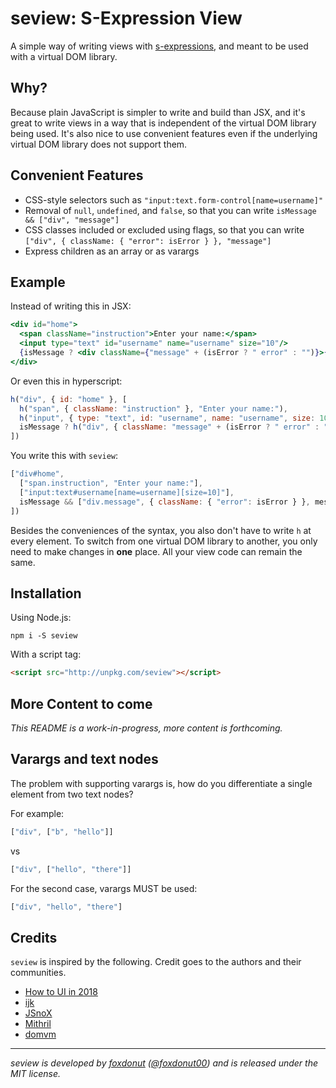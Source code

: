 # seview: S-Expression View

A simple way of writing views with [s-expressions](https://en.wikipedia.org/wiki/S-expression),
and meant to be used with a virtual DOM library.

## Why?

Because plain JavaScript is simpler to write and build than JSX, and it's great to
write views in a way that is independent of the virtual DOM library being used.
It's also nice to use convenient features even if the underlying virtual DOM library
does not support them.

## Convenient Features

- CSS-style selectors such as `"input:text.form-control[name=username]"`
- Removal of `null`, `undefined`, and `false`, so that you can write
  `isMessage && ["div", "message"]`
- CSS classes included or excluded using flags, so that you can write
  `["div", { className: { "error": isError } }, "message"]`
- Express children as an array or as varargs

## Example

Instead of writing this in JSX:

```jsx
<div id="home">
  <span className="instruction">Enter your name:</span>
  <input type="text" id="username" name="username" size="10"/>
  {isMessage ? <div className={"message" + (isError ? " error" : "")}>{message}</div> : null}
</div>
```

Or even this in hyperscript:

```javascript
h("div", { id: "home" }, [
  h("span", { className: "instruction" }, "Enter your name:"),
  h("input", { type: "text", id: "username", name: "username", size: 10 }),
  isMessage ? h("div", { className: "message" + (isError ? " error" : "") }, message) : null
])
```

You write this with `seview`:

```javascript
["div#home",
  ["span.instruction", "Enter your name:"],
  ["input:text#username[name=username][size=10]"],
  isMessage && ["div.message", { className: { "error": isError } }, message]
])
```

Besides the conveniences of the syntax, you also don't have to write `h` at every element. To
switch from one virtual DOM library to another, you only need to make changes in **one** place.
All your view code can remain the same.

## Installation

Using Node.js:

```
npm i -S seview
```

With a script tag:

```html
<script src="http://unpkg.com/seview"></script>
```


## More Content to come

_This README is a work-in-progress, more content is forthcoming._

## Varargs and text nodes

The problem with supporting varargs is, how do you differentiate a single element from two text nodes?

For example:

```js
["div", ["b", "hello"]]
```

vs

```js
["div", ["hello", "there"]]
```

For the second case, varargs MUST be used:

```js
["div", "hello", "there"]
```

## Credits

`seview` is inspired by the following. Credit goes to the authors and their communities.

- [How to UI in 2018](https://medium.com/@thi.ng/how-to-ui-in-2018-ac2ae02acdf3)
- [ijk](https://github.com/lukejacksonn/ijk)
- [JSnoX](https://github.com/af/JSnoX)
- [Mithril](http://mithril.js.org)
- [domvm](https://domvm.github.io/domvm/)

----

_seview is developed by [foxdonut](https://github.com/foxdonut)
([@foxdonut00](http://twitter.com/foxdonut00)) and is released under the MIT license._

